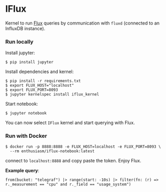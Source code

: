 # IFlux

Kernel to run [Flux](https://github.com/influxdata/flux) queries by
communication with `fluxd` (connected to an InfluxDB instance).

### Run locally

Install jupyter:

```
$ pip install jupyter
```

Install dependencies and kernel:

```
$ pip install -r requirements.txt
$ export FLUX_HOST="localhost"
$ export FLUX_PORT=8093
$ jupyter kernelspec install iflux_kernel
```

Start notebook:

```
$ jupyter notebook
```

You can now select `IFlux` kernel and start querying with Flux.

### Run with Docker

```
$ docker run -p 8888:8888 -e FLUX_HOST=localhost -e FLUX_PORT=8093 \
  --rm enthusiasm/iflux-notebook:latest
```

connect to `localhost:8888` and copy paste the token. Enjoy Flux.

__Example query__:

```
from(bucket: "telegraf") |> range(start: -10s) |> filter(fn: (r) => r._measurement == "cpu" and r._field == "usage_system")
```
